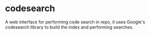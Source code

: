 # codesearch
A web interface for performing code search in repo, it uses Google's codesearch library to build the index and performing searches. 

